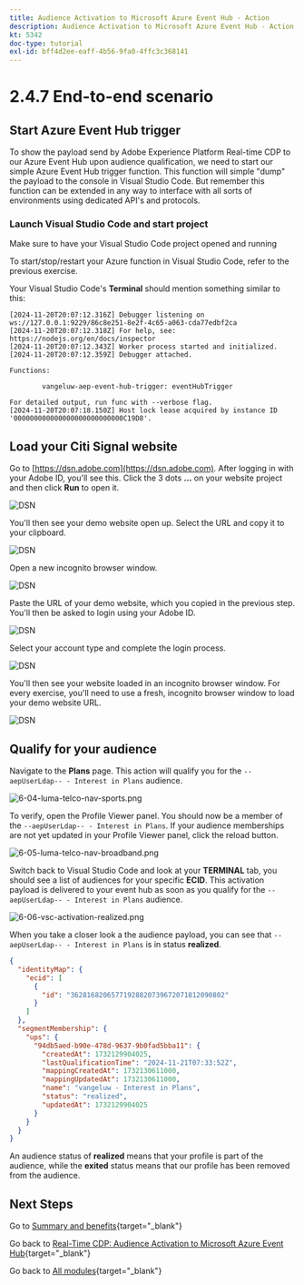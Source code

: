 ```yaml
---
title: Audience Activation to Microsoft Azure Event Hub - Action
description: Audience Activation to Microsoft Azure Event Hub - Action
kt: 5342
doc-type: tutorial
exl-id: bff4d2ee-eaff-4b56-9fa0-4ffc3c368141
---
```

# 2.4.7 End-to-end scenario

## Start Azure Event Hub trigger

To show the payload send by Adobe Experience Platform Real-time CDP to our Azure Event Hub upon audience qualification, we need to start our simple Azure Event Hub trigger function. This function will simple "dump" the payload to the console in Visual Studio Code. But remember this function can be extended in any way to interface with all sorts of environments using dedicated API's and protocols.

### Launch Visual Studio Code and start project

Make sure to have your Visual Studio Code project opened and running

To start/stop/restart your Azure function in Visual Studio Code, refer to the previous exercise.

Your Visual Studio Code's **Terminal** should mention something similar to this:

```code
[2024-11-20T20:07:12.316Z] Debugger listening on ws://127.0.0.1:9229/86c8e251-8e2f-4c65-a063-cda77edbf2ca
[2024-11-20T20:07:12.318Z] For help, see: https://nodejs.org/en/docs/inspector
[2024-11-20T20:07:12.343Z] Worker process started and initialized.
[2024-11-20T20:07:12.359Z] Debugger attached.

Functions:

        vangeluw-aep-event-hub-trigger: eventHubTrigger

For detailed output, run func with --verbose flag.
[2024-11-20T20:07:18.150Z] Host lock lease acquired by instance ID '000000000000000000000000000C19D8'.
```

## Load your Citi Signal website

Go to [https://dsn.adobe.com](https://dsn.adobe.com). After logging in with your Adobe ID, you'll see this. Click the 3 dots **...** on your website project and then click **Run** to open it.

![DSN](./../../datacollection/dc1.1/images/web8.png)

You'll then see your demo website open up. Select the URL and copy it to your clipboard.

![DSN](../../../getting-started/gettingstarted/images/web3.png)

Open a new incognito browser window.

![DSN](../../../getting-started/gettingstarted/images/web4.png)

Paste the URL of your demo website, which you copied in the previous step. You'll then be asked to login using your Adobe ID.

![DSN](../../../getting-started/gettingstarted/images/web5.png)

Select your account type and complete the login process.

![DSN](../../../getting-started/gettingstarted/images/web6.png)

You'll then see your website loaded in an incognito browser window. For every exercise, you'll need to use a fresh, incognito browser window to load your demo website URL.

![DSN](../../../getting-started/gettingstarted/images/web7.png)

## Qualify for your audience

Navigate to the **Plans** page. This action will qualify you for the `--aepUserLdap-- - Interest in Plans` audience. 

![6-04-luma-telco-nav-sports.png](./images/cs1.png)

To verify, open the Profile Viewer panel. You should now be a member of the `--aepUserLdap-- - Interest in Plans`. If your audience memberships are not yet updated in your Profile Viewer panel, click the reload button.  

![6-05-luma-telco-nav-broadband.png](./images/cs2.png)

Switch back to Visual Studio Code and look at your **TERMINAL** tab, you should see a list of audiences for your specific **ECID**. This activation payload is delivered to your event hub as soon as you qualify for the `--aepUserLdap-- - Interest in Plans` audience. 

![6-06-vsc-activation-realized.png](./images/cs3.png)

When you take a closer look a the audience payload, you can see that `--aepUserLdap-- - Interest in Plans` is in status **realized**. 

```json
{
  "identityMap": {
    "ecid": [
      {
        "id": "36281682065771928820739672071812090802"
      }
    ]
  },
  "segmentMembership": {
    "ups": {
      "94db5aed-b90e-478d-9637-9b0fad5bba11": {
        "createdAt": 1732129904025,
        "lastQualificationTime": "2024-11-21T07:33:52Z",
        "mappingCreatedAt": 1732130611000,
        "mappingUpdatedAt": 1732130611000,
        "name": "vangeluw - Interest in Plans",
        "status": "realized",
        "updatedAt": 1732129904025
      }
    }
  }
}
```

An audience status of **realized** means that your profile is part of the audience, while the **exited** status means that our profile has been removed from the audience.

## Next Steps

Go to [Summary and benefits](./summary.md){target="_blank"}

Go back to [Real-Time CDP: Audience Activation to Microsoft Azure Event Hub](./segment-activation-microsoft-azure-eventhub.md){target="_blank"}

Go back to [All modules](./../../../../overview.md){target="_blank"}
